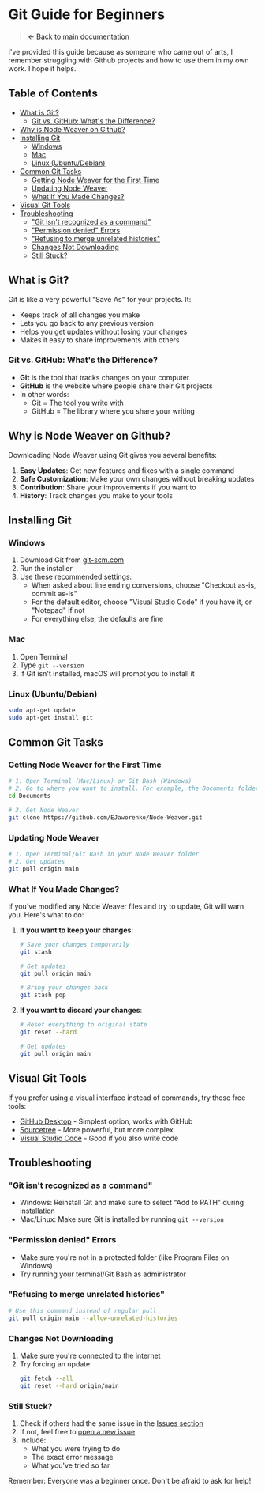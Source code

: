 <!-- omit in toc -->
# Git Guide for Beginners

> [← Back to main documentation](index.md)

I've provided this guide because as someone who came out of arts, I remember struggling with Github projects and how to use them in my own work. I hope it helps.

<!-- omit in toc -->
## Table of Contents
- [What is Git?](#what-is-git)
  - [Git vs. GitHub: What's the Difference?](#git-vs-github-whats-the-difference)
- [Why is Node Weaver on Github?](#why-is-node-weaver-on-github)
- [Installing Git](#installing-git)
  - [Windows](#windows)
  - [Mac](#mac)
  - [Linux (Ubuntu/Debian)](#linux-ubuntudebian)
- [Common Git Tasks](#common-git-tasks)
  - [Getting Node Weaver for the First Time](#getting-node-weaver-for-the-first-time)
  - [Updating Node Weaver](#updating-node-weaver)
  - [What If You Made Changes?](#what-if-you-made-changes)
- [Visual Git Tools](#visual-git-tools)
- [Troubleshooting](#troubleshooting)
  - ["Git isn't recognized as a command"](#git-isnt-recognized-as-a-command)
  - ["Permission denied" Errors](#permission-denied-errors)
  - ["Refusing to merge unrelated histories"](#refusing-to-merge-unrelated-histories)
  - [Changes Not Downloading](#changes-not-downloading)
  - [Still Stuck?](#still-stuck)

## What is Git?

Git is like a very powerful "Save As" for your projects. It:
- Keeps track of all changes you make
- Lets you go back to any previous version
- Helps you get updates without losing your changes
- Makes it easy to share improvements with others

### Git vs. GitHub: What's the Difference?
- **Git** is the tool that tracks changes on your computer
- **GitHub** is the website where people share their Git projects
- In other words:
  - Git = The tool you write with
  - GitHub = The library where you share your writing

## Why is Node Weaver on Github?

Downloading Node Weaver using Git gives you several benefits:
1. **Easy Updates**: Get new features and fixes with a single command
2. **Safe Customization**: Make your own changes without breaking updates
3. **Contribution**: Share your improvements if you want to
4. **History**: Track changes you make to your tools

## Installing Git

### Windows
1. Download Git from [git-scm.com](https://git-scm.com/download/windows)
2. Run the installer
3. Use these recommended settings:
   - When asked about line ending conversions, choose "Checkout as-is, commit as-is"
   - For the default editor, choose "Visual Studio Code" if you have it, or "Notepad" if not
   - For everything else, the defaults are fine

### Mac
1. Open Terminal
2. Type `git --version`
3. If Git isn't installed, macOS will prompt you to install it

### Linux (Ubuntu/Debian)
```bash
sudo apt-get update
sudo apt-get install git
```

## Common Git Tasks

### Getting Node Weaver for the First Time
```bash
# 1. Open Terminal (Mac/Linux) or Git Bash (Windows)
# 2. Go to where you want to install. For example, the Documents folder
cd Documents

# 3. Get Node Weaver
git clone https://github.com/EJaworenko/Node-Weaver.git
```

### Updating Node Weaver
```bash
# 1. Open Terminal/Git Bash in your Node Weaver folder
# 2. Get updates
git pull origin main
```

### What If You Made Changes?
If you've modified any Node Weaver files and try to update, Git will warn you. Here's what to do:

1. **If you want to keep your changes**:
   ```bash
   # Save your changes temporarily
   git stash

   # Get updates
   git pull origin main

   # Bring your changes back
   git stash pop
   ```

2. **If you want to discard your changes**:
   ```bash
   # Reset everything to original state
   git reset --hard

   # Get updates
   git pull origin main
   ```

## Visual Git Tools

If you prefer using a visual interface instead of commands, try these free tools:
- [GitHub Desktop](https://desktop.github.com/) - Simplest option, works with GitHub
- [Sourcetree](https://www.sourcetreeapp.com/) - More powerful, but more complex
- [Visual Studio Code](https://code.visualstudio.com/) - Good if you also write code

## Troubleshooting

### "Git isn't recognized as a command"
- Windows: Reinstall Git and make sure to select "Add to PATH" during installation
- Mac/Linux: Make sure Git is installed by running `git --version`

### "Permission denied" Errors
- Make sure you're not in a protected folder (like Program Files on Windows)
- Try running your terminal/Git Bash as administrator

### "Refusing to merge unrelated histories"
```bash
# Use this command instead of regular pull
git pull origin main --allow-unrelated-histories
```

### Changes Not Downloading
1. Make sure you're connected to the internet
2. Try forcing an update:
   ```bash
   git fetch --all
   git reset --hard origin/main
   ```

### Still Stuck?
1. Check if others had the same issue in the [Issues section](https://github.com/EJaworenko/Node-Weaver/issues)
2. If not, feel free to [open a new issue](https://github.com/EJaworenko/Node-Weaver/issues/new)
3. Include:
   - What you were trying to do
   - The exact error message
   - What you've tried so far

Remember: Everyone was a beginner once. Don't be afraid to ask for help!